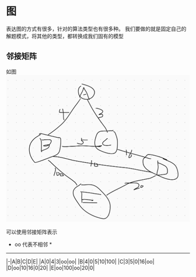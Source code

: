 # 图

表达图的方式有很多，针对的算法类型也有很多种。
我们要做的就是固定自己的解题模式，将其他的类型，都转换成我们固有的模型

## 邻接矩阵

如图
![图](graph.png)

可以使用邻接矩阵表示

* oo 代表不相邻 *
-------
|-|A|B|C|D|E|
|A|0|4|3|oo|oo|
|B|4|0|5|10|100|
|C|3|5|0|16|oo|
|D|oo|10|16|0|20|
|E|oo|100|oo|20|0|